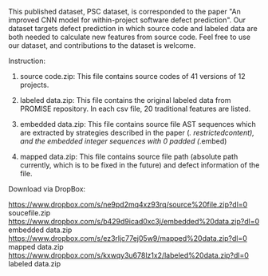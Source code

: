 This published dataset, PSC dataset, is corresponded to the paper "An improved CNN model for within-project software defect prediction". Our dataset targets defect prediction in which source code and labeled data are both needed to calculate new features from source code. Feel free to use our dataset, and contributions to the dataset is welcome.

Instruction:

1) source code.zip: This file contains source codes of 41 versions of 12 projects.

2) labeled data.zip: This file contains the original labeled data from PROMISE repository. In each csv file, 20 traditional features are listed.

3) embedded data.zip: This file contains source file AST sequences which are extracted by strategies described in the paper 
(*. restrictedcontent), and the embedded integer sequences with 0 padded (*.embed)

4) mapped data.zip: This file contains source file path (absolute path currently, which is to be fixed in the future) and defect information of the file.

Download via DropBox:

https://www.dropbox.com/s/ne9pd2mq4xz93rq/source%20file.zip?dl=0  soucefile.zip
https://www.dropbox.com/s/b429d9icad0xc3j/embedded%20data.zip?dl=0  embedded data.zip
https://www.dropbox.com/s/ez3rljc77ej05w9/mapped%20data.zip?dl=0   mapped data.zip
https://www.dropbox.com/s/kxwqy3u678lz1x2/labeled%20data.zip?dl=0   labeled data.zip
